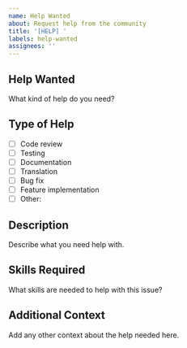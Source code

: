 ```yaml
---
name: Help Wanted
about: Request help from the community
title: '[HELP] '
labels: help-wanted
assignees: ''
---
```


## Help Wanted
What kind of help do you need?

## Type of Help
- [ ] Code review
- [ ] Testing
- [ ] Documentation
- [ ] Translation
- [ ] Bug fix
- [ ] Feature implementation
- [ ] Other: 

## Description
Describe what you need help with.

## Skills Required
What skills are needed to help with this issue?

## Additional Context
Add any other context about the help needed here.
